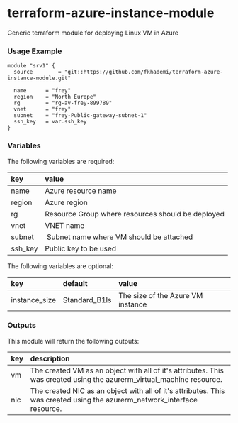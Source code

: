 # terraform-azure-instance-module
Generic terraform module for deploying Linux VM in Azure

### Usage Example
```
module "srv1" {
  source        = "git::https://github.com/fkhademi/terraform-azure-instance-module.git"

  name		= "frey"
  region	= "North Europe"
  rg		= "rg-av-frey-899789"
  vnet		= "frey"
  subnet	= "frey-Public-gateway-subnet-1"
  ssh_key	= var.ssh_key
}

```

### Variables
The following variables are required:

key | value
:--- | :---
name | Azure resource name
region | Azure region
rg | Resource Group where resources should be deployed
vnet | VNET name
subnet | Subnet name where VM should be attached
ssh_key | Public key to be used

The following variables are optional:

key | default | value 
:---|:---|:---
instance_size | Standard_B1ls | The size of the Azure VM instance

### Outputs
This module will return the following outputs:

key | description
:---|:---
vm | The created VM as an object with all of it's attributes. This was created using the azurerm_virtual_machine resource.
nic | The created NIC as an object with all of it's attributes. This was created using the azurerm_network_interface resource.